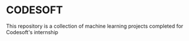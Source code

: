 # CODESOFT
This repository is a collection of machine learning projects completed for Codesoft's internship
